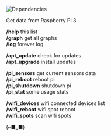 ![Dependencies](https://david-dm.org/k03mad/raspi-tlgrm-bot.svg)

Get data from Raspberry Pi 3

**/help** this list  
**/graph** get all graphs  
**/log** forever log  
  
**/apt_update** check for updates  
**/apt_upgrade** install updates  
  
**/pi_sensors** get current sensors data  
**/pi_reboot** reboot pi  
**/pi_shutdown** shutdown pi  
**/pi_stat** some usage stats  
  
**/wifi_devices** wifi connected devices list  
**/wifi_reboot** wifi spot reboot  
**/wifi_spots** scan wifi spots

(⌐■_■)